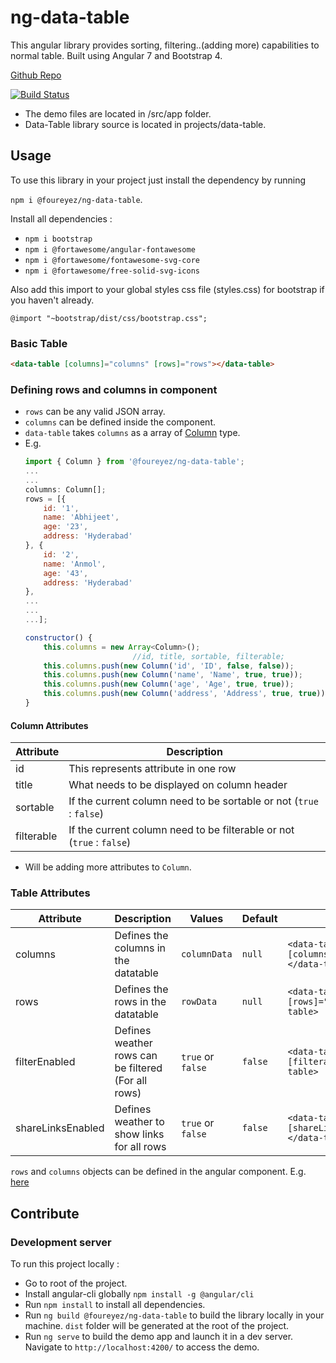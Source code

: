 # ng-data-table
This angular library provides sorting, filtering..(adding more) capabilities to normal table.
Built using Angular 7 and Bootstrap 4.

[Github Repo](https://github.com/foureyez/ng-data-table) 

[![Build Status](https://travis-ci.org/foureyez/ng-data-table.svg?branch=master)](https://travis-ci.org/foureyez/ng-data-table)

* The demo files are located in /src/app folder. 
* Data-Table library source is located in projects/data-table.

## Usage
To use this library in your project just install the dependency by running 

`npm i @foureyez/ng-data-table`.

Install all dependencies :

* `npm i bootstrap`
* `npm i @fortawesome/angular-fontawesome`
* `npm i @fortawesome/fontawesome-svg-core`
* `npm i @fortawesome/free-solid-svg-icons`

Also add this import to your global styles css file (styles.css) for bootstrap if you haven't already.

`@import "~bootstrap/dist/css/bootstrap.css";`

### Basic Table
```html
<data-table [columns]="columns" [rows]="rows"></data-table>
```

### Defining rows and columns in component
* `rows` can be any valid JSON array.
* `columns` can be defined inside the component. 
* `data-table` takes `columns` as a array of [Column](https://github.com/foureyez/data-table/blob/master/projects/ng-data-table/src/lib/model/column.ts) type. 
*  E.g. 
    ```javascript
    import { Column } from '@foureyez/ng-data-table';
    ...
    ...
    columns: Column[];
    rows = [{
        id: '1',
        name: 'Abhijeet',
        age: '23',
        address: 'Hyderabad'
    }, {
        id: '2',
        name: 'Anmol',
        age: '43',
        address: 'Hyderabad'
    },
    ...
    ...
    ...];

    constructor() {
        this.columns = new Array<Column>();
                            //id, title, sortable, filterable;
        this.columns.push(new Column('id', 'ID', false, false));
        this.columns.push(new Column('name', 'Name', true, true));
        this.columns.push(new Column('age', 'Age', true, true));
        this.columns.push(new Column('address', 'Address', true, true));
    }
     ```
#### Column Attributes
| Attribute | Description |
| --------- | ----------- |
| id        | This represents attribute in one row |
| title     | What needs to be displayed on column header |
| sortable  | If the current column need to be sortable or not (`true` : `false`) |
| filterable |  If the current column need to be filterable or not (`true` : `false`) | 

* Will be adding more attributes to `Column`.



### Table Attributes
| Attribute | Description                    | Values      | Default | Example |
| --------- | ------------------------------ | ----------- | ------- |------- |
| columns   | Defines the columns in the datatable | `columnData` |  `null` | `<data-table [columns]="columnData"></data-table>` |
| rows      | Defines the rows in the datatable | `rowData` | `null` | `<data-table [rows]="rowData"></data-table>` |
| filterEnabled | Defines weather rows can be filtered (For all rows) | `true` or `false` | `false` | `<data-table [filterable]=true></data-table>` |
| shareLinksEnabled | Defines weather to show links for all rows | `true` or `false` | `false` | `<data-table [shareLinksEnabled]=true></data-table>` |


`rows` and `columns` objects can be defined in the angular component. E.g. [here](https://github.com/foureyez/data-table/blob/master/src/app/app.component.ts) 

## Contribute
### Development server
To run this project locally :
* Go to root of the project.
* Install angular-cli globally `npm install -g @angular/cli`
* Run `npm install` to install all dependencies.
* Run `ng build @foureyez/ng-data-table` to build the library locally in your machine. `dist` folder will be generated at the root of the project.
* Run `ng serve` to build the demo app and launch it in a dev server. Navigate to `http://localhost:4200/` to access the demo.